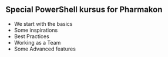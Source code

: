 ## Special PowerShell kursus for Pharmakon

- We start with the basics
- Some inspirations
- Best Practices
- Working as a Team
- Some Advanced features




